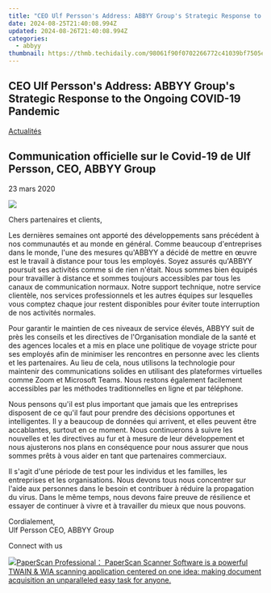 ```yaml
---
title: "CEO Ulf Persson's Address: ABBYY Group's Strategic Response to the Ongoing COVID-19 Pandemic"
date: 2024-08-25T21:40:08.994Z
updated: 2024-08-26T21:40:08.994Z
categories:
  - abbyy
thumbnail: https://thmb.techidaily.com/98061f90f0702266772c41039bf7505ea26afb88709675b4845f86d9c07123c1.jpg
---
```


## CEO Ulf Persson's Address: ABBYY Group's Strategic Response to the Ongoing COVID-19 Pandemic

[Actualités](https://tools.techidaily.com/abbyy/products/)

## Communication officielle sur le Covid-19 de Ulf Persson, CEO, ABBYY Group

23 mars 2020

![](https://content.abbyy.com/-/media/project/abbyy/abbyy/branchtemplates/shutterstock_1272462163_1296-x-729.jpg?h=729&iar=0&w=1296)

Chers partenaires et clients,

Les dernières semaines ont apporté des développements sans précédent à nos communautés et au monde en général. Comme beaucoup d'entreprises dans le monde, l'une des mesures qu'ABBYY a décidé de mettre en œuvre est le travail à distance pour tous les employés. Soyez assurés qu'ABBYY poursuit ses activités comme si de rien n'était. Nous sommes bien équipés pour travailler à distance et sommes toujours accessibles par tous les canaux de communication normaux. Notre support technique, notre service clientèle, nos services professionnels et les autres équipes sur lesquelles vous comptez chaque jour restent disponibles pour éviter toute interruption de nos activités normales.

Pour garantir le maintien de ces niveaux de service élevés, ABBYY suit de près les conseils et les directives de l'Organisation mondiale de la santé et des agences locales et a mis en place une politique de voyage stricte pour ses employés afin de minimiser les rencontres en personne avec les clients et les partenaires. Au lieu de cela, nous utilisons la technologie pour maintenir des communications solides en utilisant des plateformes virtuelles comme Zoom et Microsoft Teams. Nous restons également facilement accessibles par les méthodes traditionnelles en ligne et par téléphone.

Nous pensons qu'il est plus important que jamais que les entreprises disposent de ce qu'il faut pour prendre des décisions opportunes et intelligentes. Il y a beaucoup de données qui arrivent, et elles peuvent être accablantes, surtout en ce moment. Nous continuerons à suivre les nouvelles et les directives au fur et à mesure de leur développement et nous ajusterons nos plans en conséquence pour nous assurer que nous sommes prêts à vous aider en tant que partenaires commerciaux.

Il s'agit d'une période de test pour les individus et les familles, les entreprises et les organisations. Nous devons tous nous concentrer sur l'aide aux personnes dans le besoin et contribuer à réduire la propagation du virus. Dans le même temps, nous devons faire preuve de résilience et essayer de continuer à vivre et à travailler du mieux que nous pouvons.

Cordialement,  
Ulf Persson CEO, ABBYY Group

Connect with us

<ins class="adsbygoogle"
     style="display:block"
     data-ad-format="autorelaxed"
     data-ad-client="ca-pub-7571918770474297"
     data-ad-slot="1223367746"></ins>



<ins class="adsbygoogle"
     style="display:block"
     data-ad-client="ca-pub-7571918770474297"
     data-ad-slot="8358498916"
     data-ad-format="auto"
     data-full-width-responsive="true"></ins>

<!-- affiliate ads begin -->
<a href="https://secure.2checkout.com/order/checkout.php?PRODS=37540879&QTY=1&AFFILIATE=108875&CART=1"><img src="https://paperscan.orpalis.com/img/content/You_prefer_to_use.png" border="0">PaperScan Professional： PaperScan Scanner Software is a powerful TWAIN & WIA scanning application centered on one idea: making document acquisition an unparalleled easy task for anyone.</a>
<!-- affiliate ads end -->

